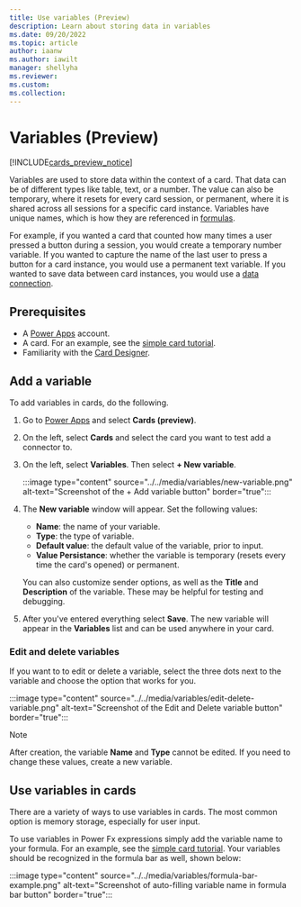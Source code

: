 ```yaml
---
title: Use variables (Preview)
description: Learn about storing data in variables
ms.date: 09/20/2022
ms.topic: article
author: iaanw
ms.author: iawilt
manager: shellyha
ms.reviewer: 
ms.custom: 
ms.collection: 
---
```


# Variables (Preview)

[!INCLUDE[cards_preview_notice](../includes/preview-include.md)]

Variables are used to store data within the context of a card. That data can be of different types like table, text, or a number. The value can also be temporary, where it resets for every card session, or permanent, where it is shared across all sessions for a specific card instance. Variables have unique names, which is how they are referenced in [formulas](../../make-a-card/power-fx/intro-to-pfx.md).

For example, if you wanted a card that counted how many times a user pressed a button during a session, you would create a temporary number variable. If you wanted to capture the name of the last user to press a button for a card instance, you would use a permanent text variable. If you wanted to save data between card instances, you would use a [data connection](../connectors/connector-intro.md).

## Prerequisites

- A [Power Apps](https://powerapps.microsoft.com/) account.
- A card. For an example, see the [simple card tutorial](../../tutorials/hello-world-card.md).
- Familiarity with the [Card Designer](../designer-overview.md).

## Add a variable

To add variables in cards, do the following.

1. Go to [Power Apps](https://make.test.powerapps.com/) and select **Cards (preview)**.
1. On the left, select **Cards** and select the card you want to test add a connector to.
1. On the left, select **Variables**. Then select **+ New variable**.

    :::image type="content" source="../../media/variables/new-variable.png" alt-text="Screenshot of the + Add variable button" border="true":::

1. The **New variable** window will appear. Set the following values:
    - **Name**: the name of your variable.
    - **Type**: the type of variable.
    - **Default value**: the default value of the variable, prior to input.
    - **Value Persistance**: whether the variable is temporary (resets every time the card's opened) or permanent.

    You can also customize sender options, as well as the **Title** and **Description** of the variable. These may be helpful for testing and debugging.
1. After you've entered everything select **Save**. The new variable will appear in the **Variables** list and can be used anywhere in your card.

### Edit and delete variables

If you want to to edit or delete a variable, select the three dots next to the variable and choose the option that works for you.

:::image type="content" source="../../media/variables/edit-delete-variable.png" alt-text="Screenshot of the Edit and Delete variable button" border="true":::

>[!NOTE]
> After creation, the variable **Name** and **Type** cannot be edited. If you need to change these values, create a new variable.

## Use variables in cards

There are a variety of ways to use variables in cards. The most common option is memory storage, especially for user input.

To use variables in Power Fx expressions simply add the variable name to your formula. For an example, see the [simple card tutorial](../../tutorials/hello-world-card.md). Your variables should be recognized in the formula bar as well, shown below:

:::image type="content" source="../../media/variables/formula-bar-example.png" alt-text="Screenshot of auto-filling variable name in formula bar button" border="true":::
